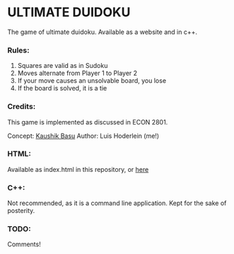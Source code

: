 # ULTIMATE DUIDOKU

The game of ultimate duidoku. Available as a website and in c++.

### Rules:

1. Squares are valid as in Sudoku
2. Moves alternate from Player 1 to Player 2
3. If your move causes an unsolvable board, you lose
4. If the board is solved, it is a tie

### Credits:

This game is implemented as discussed in ECON 2801.

Concept: [Kaushik Basu](http://kaushikbasu.org)
Author: Luis Hoderlein (me!)

### HTML:

Available as index.html in this repository, or [here](https://khemritolya.github.io/ultimate-duidoku)

### C++:

Not recommended, as it is a command line application. 
Kept for the sake of posterity.

### TODO:

Comments!

